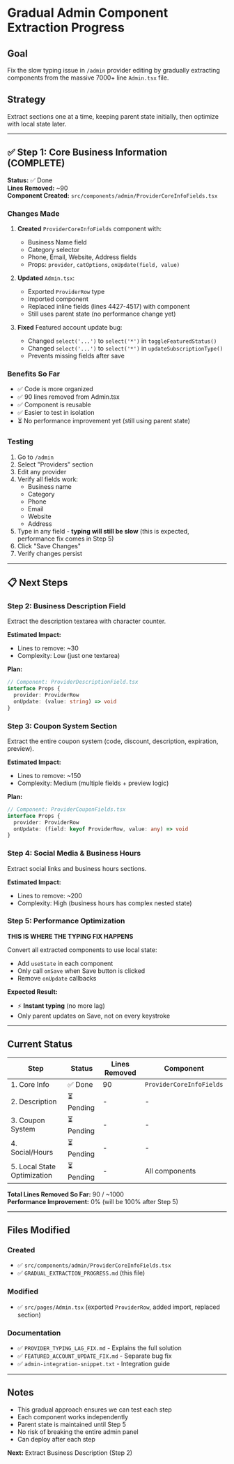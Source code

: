 # Gradual Admin Component Extraction Progress

## Goal
Fix the slow typing issue in `/admin` provider editing by gradually extracting components from the massive 7000+ line `Admin.tsx` file.

## Strategy
Extract sections one at a time, keeping parent state initially, then optimize with local state later.

---

## ✅ Step 1: Core Business Information (COMPLETE)

**Status:** ✅ Done  
**Lines Removed:** ~90  
**Component Created:** `src/components/admin/ProviderCoreInfoFields.tsx`

### Changes Made

1. **Created** `ProviderCoreInfoFields` component with:
   - Business Name field
   - Category selector
   - Phone, Email, Website, Address fields
   - Props: `provider`, `catOptions`, `onUpdate(field, value)`

2. **Updated** `Admin.tsx`:
   - Exported `ProviderRow` type
   - Imported component
   - Replaced inline fields (lines 4427-4517) with component
   - Still uses parent state (no performance change yet)

3. **Fixed** Featured account update bug:
   - Changed `select('...')` to `select('*')` in `toggleFeaturedStatus()`
   - Changed `select('...')` to `select('*')` in `updateSubscriptionType()`
   - Prevents missing fields after save

### Benefits So Far
- ✅ Code is more organized
- ✅ 90 lines removed from Admin.tsx
- ✅ Component is reusable
- ✅ Easier to test in isolation
- ⏳ No performance improvement yet (still using parent state)

### Testing
1. Go to `/admin`
2. Select "Providers" section
3. Edit any provider
4. Verify all fields work:
   - Business name
   - Category
   - Phone
   - Email  
   - Website
   - Address
5. Type in any field - **typing will still be slow** (this is expected, performance fix comes in Step 5)
6. Click "Save Changes"
7. Verify changes persist

---

## 📋 Next Steps

### Step 2: Business Description Field
Extract the description textarea with character counter.

**Estimated Impact:**
- Lines to remove: ~30
- Complexity: Low (just one textarea)

**Plan:**
```typescript
// Component: ProviderDescriptionField.tsx
interface Props {
  provider: ProviderRow
  onUpdate: (value: string) => void
}
```

### Step 3: Coupon System Section
Extract the entire coupon system (code, discount, description, expiration, preview).

**Estimated Impact:**
- Lines to remove: ~150
- Complexity: Medium (multiple fields + preview logic)

**Plan:**
```typescript
// Component: ProviderCouponFields.tsx
interface Props {
  provider: ProviderRow
  onUpdate: (field: keyof ProviderRow, value: any) => void
}
```

### Step 4: Social Media & Business Hours
Extract social links and business hours sections.

**Estimated Impact:**
- Lines to remove: ~200
- Complexity: High (business hours has complex nested state)

### Step 5: Performance Optimization
**THIS IS WHERE THE TYPING FIX HAPPENS**

Convert all extracted components to use local state:
- Add `useState` in each component
- Only call `onSave` when Save button is clicked
- Remove `onUpdate` callbacks

**Expected Result:**
- ⚡ **Instant typing** (no more lag)
- Only parent updates on Save, not on every keystroke

---

## Current Status

| Step | Status | Lines Removed | Component |
|------|--------|---------------|-----------|
| 1. Core Info | ✅ Done | 90 | `ProviderCoreInfoFields` |
| 2. Description | ⏳ Pending | - | - |
| 3. Coupon System | ⏳ Pending | - | - |
| 4. Social/Hours | ⏳ Pending | - | - |
| 5. Local State Optimization | ⏳ Pending | - | All components |

**Total Lines Removed So Far:** 90 / ~1000  
**Performance Improvement:** 0% (will be 100% after Step 5)

---

## Files Modified

### Created
- ✅ `src/components/admin/ProviderCoreInfoFields.tsx`
- ✅ `GRADUAL_EXTRACTION_PROGRESS.md` (this file)

### Modified
- ✅ `src/pages/Admin.tsx` (exported `ProviderRow`, added import, replaced section)

### Documentation
- ✅ `PROVIDER_TYPING_LAG_FIX.md` - Explains the full solution
- ✅ `FEATURED_ACCOUNT_UPDATE_FIX.md` - Separate bug fix
- ✅ `admin-integration-snippet.txt` - Integration guide

---

## Notes

- This gradual approach ensures we can test each step
- Each component works independently
- Parent state is maintained until Step 5
- No risk of breaking the entire admin panel
- Can deploy after each step

**Next:** Extract Business Description (Step 2)

